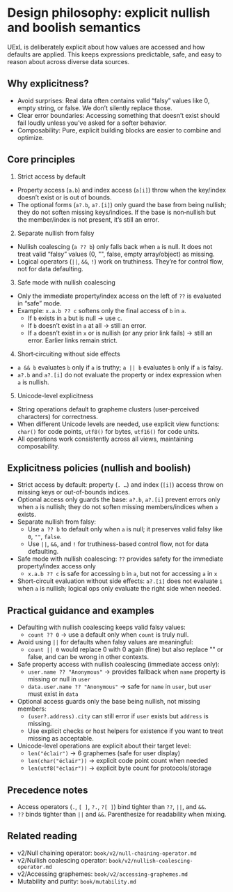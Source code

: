 # Design philosophy: explicit nullish and boolish semantics

UExL is deliberately explicit about how values are accessed and how defaults are applied. This keeps expressions predictable, safe, and easy to reason about across diverse data sources.

## Why explicitness?

- Avoid surprises: Real data often contains valid “falsy” values like 0, empty string, or false. We don’t silently replace those.
- Clear error boundaries: Accessing something that doesn’t exist should fail loudly unless you’ve asked for a softer behavior.
- Composability: Pure, explicit building blocks are easier to combine and optimize.

## Core principles

1) Strict access by default
- Property access (`a.b`) and index access (`a[i]`) throw when the key/index doesn’t exist or is out of bounds.
- The optional forms (`a?.b`, `a?.[i]`) only guard the base from being nullish; they do not soften missing keys/indices. If the base is non‑nullish but the member/index is not present, it’s still an error.

2) Separate nullish from falsy
- Nullish coalescing (`a ?? b`) only falls back when `a` is null. It does not treat valid “falsy” values (0, "", false, empty array/object) as missing.
- Logical operators (`||`, `&&`, `!`) work on truthiness. They’re for control flow, not for data defaulting.

3) Safe mode with nullish coalescing
- Only the immediate property/index access on the left of `??` is evaluated in “safe” mode.
- Example: `x.a.b ?? c` softens only the final access of `b` in `a`.
  - If `b` exists in `a` but is null → use `c`.
  - If `b` doesn’t exist in `a` at all → still an error.
  - If `a` doesn’t exist in `x` or is nullish (or any prior link fails) → still an error. Earlier links remain strict.

4) Short‑circuiting without side effects

- `a && b` evaluates `b` only if `a` is truthy; `a || b` evaluates `b` only if `a` is falsy.
- `a?.b` and `a?.[i]` do not evaluate the property or index expression when `a` is nullish.

5) Unicode-level explicitness

- String operations default to grapheme clusters (user-perceived characters) for correctness.
- When different Unicode levels are needed, use explicit view functions: `char()` for code points, `utf8()` for bytes, `utf16()` for code units.
- All operations work consistently across all views, maintaining composability.

## Explicitness policies (nullish and boolish)

- Strict access by default: property (`. …`) and index (`[i]`) access throw on missing keys or out-of-bounds indices.
- Optional access only guards the base: `a?.b`, `a?.[i]` prevent errors only when `a` is nullish; they do not soften missing members/indices when `a` exists.
- Separate nullish from falsy:
  - Use `a ?? b` to default only when `a` is null; it preserves valid falsy like `0`, `""`, `false`.
  - Use `||`, `&&`, and `!` for truthiness-based control flow, not for data defaulting.
- Safe mode with nullish coalescing: `??` provides safety for the immediate property/index access only
  - `x.a.b ?? c` is safe for accessing `b` in `a`, but not for accessing `a` in `x`
- Short-circuit evaluation without side effects: `a?.[i]` does not evaluate `i` when `a` is nullish; logical ops only evaluate the right side when needed.

## Practical guidance and examples

- Defaulting with nullish coalescing keeps valid falsy values:
  - `count ?? 0` → use a default only when `count` is truly null.
- Avoid using `||` for defaults when falsy values are meaningful:
  - `count || 0` would replace 0 with 0 again (fine) but also replace "" or false, and can be wrong in other contexts.
- Safe property access with nullish coalescing (immediate access only):
  - `user.name ?? "Anonymous"` → provides fallback when `name` property is missing or null in `user`
  - `data.user.name ?? "Anonymous"` → safe for `name` in `user`, but `user` must exist in `data`
- Optional access guards only the base being nullish, not missing members:
  - `(user?.address).city` can still error if `user` exists but `address` is missing.
  - Use explicit checks or host helpers for existence if you want to treat missing as acceptable.
- Unicode-level operations are explicit about their target level:
  - `len("éclair")` → 6 graphemes (safe for user display)
  - `len(char("éclair"))` → explicit code point count when needed
  - `len(utf8("éclair"))` → explicit byte count for protocols/storage

## Precedence notes

- Access operators (`.`, `[ ]`, `?.`, `?[ ]`) bind tighter than `??`, `||`, and `&&`.
- `??` binds tighter than `||` and `&&`. Parenthesize for readability when mixing.

## Related reading

- v2/Null chaining operator: `book/v2/null-chaining-operator.md`
- v2/Nullish coalescing operator: `book/v2/nullish-coalescing-operator.md`
- v2/Accessing graphemes: `book/v2/accessing-graphemes.md`
- Mutability and purity: `book/mutability.md`
